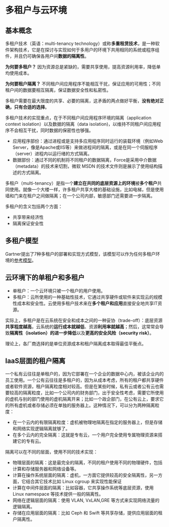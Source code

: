 # 多租户与云环境
## 基本概念
多租户技术（英语：multi-tenancy technology）或称**多重租赁技术**，是一种软件架构技术，它是在探讨与实现如何于多用户的环境下共用相同的系统或程序组件，并且仍可确保各用户间**数据的隔离性**。

**为何要多租户？**
因为资源总是紧缺的，需要共享使用，提高资源利用率，降低单均使用成本。
 
**为何要租户隔离？**
不同租户间应用程序不能相互干扰，保证应用的可用性；不同租户间的数据要相互隔离，保证数据安全性和私密性。

多租户需要在最大限度的共享、必要的隔离，这矛盾的两点做好平衡，**没有绝对正确，只有合适的选择**。

多租户技术的实现重点，在于不同租户间应用程序环境的隔离（application context isolation）以及数据的隔离（data isolation)，以维持不同租户间应用程序不会相互干扰，同时数据的保密性也够强。

* 应用程序部份：通过进程或是支持多应用程序同时运行的装载环境（例如Web Server，像是Apache或IIS等）来做进程间的隔离，或是在同一个伺服程序（server）进程内以运行绪的方式隔离。
* 数据部份：通过不同的机制将不同租户的数据隔离，Force是采用中介数据（metadata）的技术来切割，微软 MSDN 的技术文件则是展示了使用结构描述的方式隔离。

多租户（multi-tenancy）是指一个**建立在共同的底层资源上的环境**被**多个租户**共同使用。就像一个大楼一样，许多租户共享大楼的基础设施，比如电梯，但是使用墙和门来在租户之间做隔离；在一个公司内部，敏感部门还需要进一步隔离。

多租户的含义包括两个方面：
* 共享带来经济性
* 隔离保证安全性

## 多租户模型
Gartner提出了7种多租户的部署和实现方式模型，该模型可以作为任何多租户环境的[参考模型](gartner-tenants-model.md)。

## 云环境下的单租户和多租户

* 单租户：一个云环境只被一个租户的用户使用。
* 多租户：云所使用的一种基础性技术，它通过共享硬件或软件来实现云的规模性成本和安全性。云使用多租户技术来在**多个租户和应用**直接安全地共享IT资源。
 
实际上，多租户是在云系统在安全和成本之间的一种妥协（trade-off）：底层资源**共享程度越高**，云系统的**运行成本就越低**、资源**利用率就越高**；然后，这常常会导致**隔离性（isolation）的进一步降低**以及**更高的安全风险（security risk）**。

理论上，各厂商选择的是单位资源成本和租户隔离成本取得最佳平衡点。

## IaaS层面的租户隔离
一个私有云往往是单租户的，因为它部署在一个企业的数据中心内，被该企业内的员工使用。一个公有云往往是多租户的，因为从成本考虑，所有的租户都共享硬件或者软件资源，租户隔离粒度相对较高。但是在某些时候，私有云或者公有云也需要较高的隔离粒度，比如一个公司内的财务部门，出于安全性考虑，需要它所使用的虚机与别的部门使用的虚机隔离开来；比如一个政企部门，在公有云上，要求它的所有虚机或者存储必须在单独的服务器上。这种情况下，可以分为两种隔离粒度：

* 在一个云内的有限隔离粒度：虚机被物理地隔离在指定的服务器上，但是存储和网络实现逻辑隔离就够了。
* 在多个云内的完全隔离：这就是专有云，一个用户完全使用专属物理资源来搭建它的专有云。
 
隔离可以在不同的层面，使用不同的技术实现：
* 物理层面的隔离：这是最完全的隔离，不同的租户使用不同的物理硬件，包括计算和存储服务器和网络设备等。
* 计算在操作系统层面的隔离：虚机，一方面它提供较高的安全隔离性，另一方面，它结合其它技术比如 Linux cgroup 来实现性能保证
* 计算在中间件层面的隔离：比如容器，它共享操作系统等底层资源，使用 Linux namespace 等技术提供一般的隔离性。
* 网络在逻辑层面的隔离：使用 VLAN, VxLAN,GRE 等方式来实现网络流量的逻辑隔离。
* 存储在应用层面的隔离：比如 Ceph 和 Swift 等共享存储，提供应用层面的租户隔离性。
